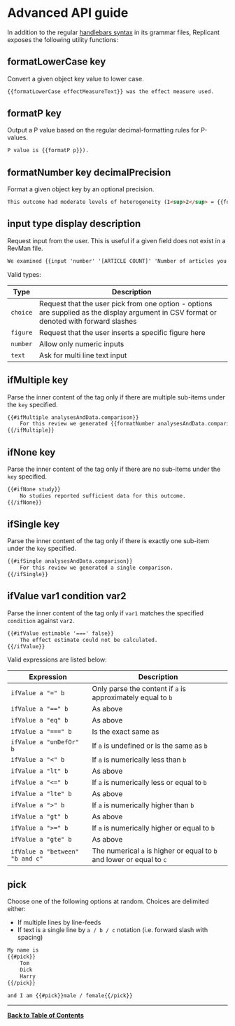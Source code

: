 Advanced API guide
==================
In addition to the regular [handlebars syntax](https://handlebarsjs.com) in its grammar files, Replicant exposes the following utility functions:


formatLowerCase key
-------------------
Convert a given object key value to lower case.

```html
{{formatLowerCase effectMeasureText}} was the effect measure used.
```


formatP key
-----------
Output a P value based on the regular decimal-formatting rules for P-values.

```html
P value is {{formatP p}}).
```


formatNumber key decimalPrecision
---------------------------------
Format a given object key by an optional precision.

```html
This outcome had moderate levels of heterogeneity (I<sup>2</sup> = {{formatNumber i2 2}}%).
```


input type display description
------------------------------
Request input from the user.
This is useful if a given field does not exist in a RevMan file.

```html
We examined {{input 'number' '[ARTICLE COUNT]' 'Number of articles you examined'}} articles.
```

Valid types:

| Type     | Description                                          |
|----------|------------------------------------------------------|
| `choice` | Request that the user pick from one option - options are supplied as the display argument in CSV format or denoted with forward slashes |
| `figure` | Request that the user inserts a specific figure here |
| `number` | Allow only numeric inputs                            |
| `text`   | Ask for multi line text input                        |


ifMultiple key
--------------
Parse the inner content of the tag only if there are multiple sub-items under the `key` specified.

```html
{{#ifMultiple analysesAndData.comparison}}
	For this review we generated {{formatNumber analysesAndData.comparison.length}} comparisons.
{{/ifMultiple}}
```


ifNone key
----------
Parse the inner content of the tag only if there are no sub-items under the `key` specified.

```html
{{#ifNone study}}
	No studies reported sufficient data for this outcome.
{{/ifNone}}
```


ifSingle key
------------
Parse the inner content of the tag only if there is exactly one sub-item under the `key` specified.

```html
{{#ifSingle analysesAndData.comparison}}
	For this review we generated a single comparison.
{{/ifSingle}}
```


ifValue var1 condition var2
---------------------------
Parse the inner content of the tag only if `var1` matches the specified `condition` against `var2`.

```html
{{#ifValue estimable '===' false}}
	The effect estimate could not be calculated.
{{/ifValue}}
```


Valid expressions are listed below:

| Expression                      | Description                                                           |
|---------------------------------|-----------------------------------------------------------------------|
| `ifValue a "=" b`               | Only parse the content if `a` is approximately equal to `b`           |
| `ifValue a "==" b`              | As above                                                              |
| `ifValue a "eq" b`              | As above                                                              |
| `ifValue a "===" b`             | Is the exact same as                                                  |
| `ifValue a "unDefOr" b`         | If `a` is undefined or is the same as `b`                             |
| `ifValue a "<" b`               | If `a` is numerically less than `b`                                   |
| `ifValue a "lt" b`              | As above                                                              |
| `ifValue a "<=" b`              | If `a` is numerically less or equal to `b`                            |
| `ifValue a "lte" b`             | As above                                                              |
| `ifValue a ">" b`               | If `a` is numerically higher than `b`                                 |
| `ifValue a "gt" b`              | As above                                                              |
| `ifValue a ">=" b`              | If `a` is numerically higher or equal to `b`                          |
| `ifValue a "gte" b`             | As above                                                              |
| `ifValue a "between" "b and c"` | The numerical `a` is higher or equal to `b` and lower or equal to `c` |


pick
----
Choose one of the following options at random. Choices are delimited either:

* If multiple lines by line-feeds
* If text is a single line by `a / b / c` notation (i.e. forward slash with spacing)

```html
My name is
{{#pick}}
	Tom
	Dick
	Harry
{{/pick}}

and I am {{#pick}}male / female{{/pick}}
```


---

**[Back to Table of Contents](../README.md)**

